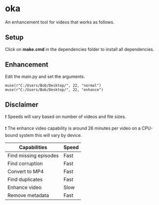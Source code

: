 # oka

An enhancement tool for videos that works as follows.

## Setup
Click on **make.cmd** in the dependencies folder to install all dependencies.

## Enhancement
Edit the main.py and set the arguments.
```
muse(r"C:/Users/Bob/Desktop/", 22, "normal")
muse(r"C:/Users/Bob/Desktop/", 22, "enhance")
```

## Disclaimer

:exclamation: Speeds will vary based on number of videos and file sizes.

:exclamation: The enhance video capability is around 26 minutes per video on a CPU-bound system this will vary by device.

| Capabilities | Speed |
|----|----|
| Find missing episodes | Fast |
| Find corruption | Fast |
| Convert to MP4 | Fast |
| Find duplicates | Fast |
| Enhance video | Slow |
| Remove metadata | Fast |
